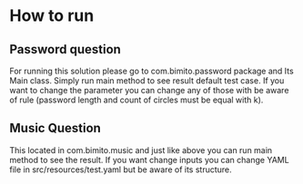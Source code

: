 # How to run
## Password question
For running this solution please go to com.bimito.password package and Its Main class.
Simply run main method to see result default test case. If you want to change the parameter you can change any 
of those with be aware of rule (password length and count of circles must be equal with k).

## Music Question
This located in com.bimito.music and just like above you can run main method to see the result.
If you want change inputs you can change YAML file in src/resources/test.yaml but be aware of its structure.
